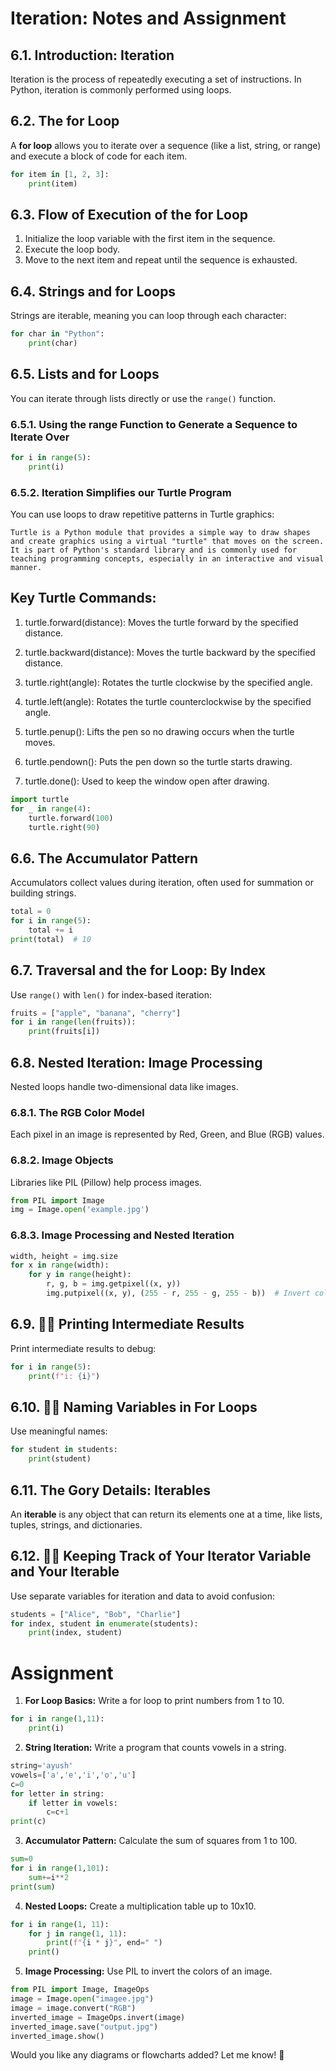 # Iteration: Notes and Assignment

## 6.1. Introduction: Iteration

Iteration is the process of repeatedly executing a set of instructions. In Python, iteration is commonly performed using loops.

## 6.2. The for Loop

A **for loop** allows you to iterate over a sequence (like a list, string, or range) and execute a block of code for each item.

```python
for item in [1, 2, 3]:
    print(item)
```

## 6.3. Flow of Execution of the for Loop

1. Initialize the loop variable with the first item in the sequence.
2. Execute the loop body.
3. Move to the next item and repeat until the sequence is exhausted.

## 6.4. Strings and for Loops

Strings are iterable, meaning you can loop through each character:

```python
for char in "Python":
    print(char)
```

## 6.5. Lists and for Loops

You can iterate through lists directly or use the `range()` function.

### 6.5.1. Using the range Function to Generate a Sequence to Iterate Over

```python
for i in range(5):
    print(i)
```

### 6.5.2. Iteration Simplifies our Turtle Program

You can use loops to draw repetitive patterns in Turtle graphics:
```
Turtle is a Python module that provides a simple way to draw shapes and create graphics using a virtual "turtle" that moves on the screen. It is part of Python's standard library and is commonly used for teaching programming concepts, especially in an interactive and visual manner.
```
## Key Turtle Commands:
1. turtle.forward(distance): Moves the turtle forward by the specified distance.

2. turtle.backward(distance): Moves the turtle backward by the specified distance.

3. turtle.right(angle): Rotates the turtle clockwise by the specified angle.

4. turtle.left(angle): Rotates the turtle counterclockwise by the specified angle.

5. turtle.penup(): Lifts the pen so no drawing occurs when the turtle moves.

6. turtle.pendown(): Puts the pen down so the turtle starts drawing.

7. turtle.done(): Used to keep the window open after drawing.

```python
import turtle
for _ in range(4):
    turtle.forward(100)
    turtle.right(90)
```

## 6.6. The Accumulator Pattern

Accumulators collect values during iteration, often used for summation or building strings.

```python
total = 0
for i in range(5):
    total += i
print(total)  # 10
```

## 6.7. Traversal and the for Loop: By Index

Use `range()` with `len()` for index-based iteration:

```python
fruits = ["apple", "banana", "cherry"]
for i in range(len(fruits)):
    print(fruits[i])
```

## 6.8. Nested Iteration: Image Processing

Nested loops handle two-dimensional data like images.

### 6.8.1. The RGB Color Model

Each pixel in an image is represented by Red, Green, and Blue (RGB) values.

### 6.8.2. Image Objects

Libraries like PIL (Pillow) help process images.

```python
from PIL import Image
img = Image.open('example.jpg')
```

### 6.8.3. Image Processing and Nested Iteration

```python
width, height = img.size
for x in range(width):
    for y in range(height):
        r, g, b = img.getpixel((x, y))
        img.putpixel((x, y), (255 - r, 255 - g, 255 - b))  # Invert colors
```

## 6.9. 👩‍💻 Printing Intermediate Results

Print intermediate results to debug:

```python
for i in range(5):
    print(f"i: {i}")
```

## 6.10. 👩‍💻 Naming Variables in For Loops

Use meaningful names:

```python
for student in students:
    print(student)
```

## 6.11. The Gory Details: Iterables

An **iterable** is any object that can return its elements one at a time, like lists, tuples, strings, and dictionaries.

## 6.12. 👩‍💻 Keeping Track of Your Iterator Variable and Your Iterable

Use separate variables for iteration and data to avoid confusion:

```python
students = ["Alice", "Bob", "Charlie"]
for index, student in enumerate(students):
    print(index, student)
```

# Assignment

1. **For Loop Basics:** Write a for loop to print numbers from 1 to 10.
```python
for i in range(1,11):
    print(i)
```
2. **String Iteration:** Write a program that counts vowels in a string.
```python
string='ayush'
vowels=['a','e','i','o','u']
c=0
for letter in string:
    if letter in vowels:
        c=c+1
print(c)
```
3. **Accumulator Pattern:** Calculate the sum of squares from 1 to 100.
```python
sum=0
for i in range(1,101):
    sum+=i**2
print(sum)
```
4. **Nested Loops:** Create a multiplication table up to 10x10.
```python
for i in range(1, 11):
    for j in range(1, 11):
        print(f"{i * j}", end=" ") 
    print()  
```


5. **Image Processing:** Use PIL to invert the colors of an image.
```python
from PIL import Image, ImageOps
image = Image.open("imagee.jpg")
image = image.convert("RGB")
inverted_image = ImageOps.invert(image)
inverted_image.save("output.jpg")
inverted_image.show()

```

Would you like any diagrams or flowcharts added? Let me know! 🚀